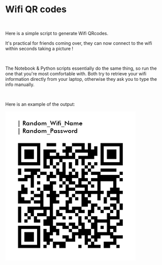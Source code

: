 <h1>Wifi QR codes</h1>

<br/>

Here is a simple script to generate Wifi QRcodes. 

It's practical for friends coming over, they can now connect to the wifi within seconds taking a picture !

<br/>

The Notebook & Python scripts essentially do the same thing, so run the one that you're most comfortable with. Both try to retrieve your wifi information directly from your laptop, otherwise they ask you to type the info manually.

<br/>

Here is an example of the output:

![Wifi QRcode Example](https://github.com/paulcourty/Wifi_QRcode_generator/blob/main/Wifi%20Random.png)